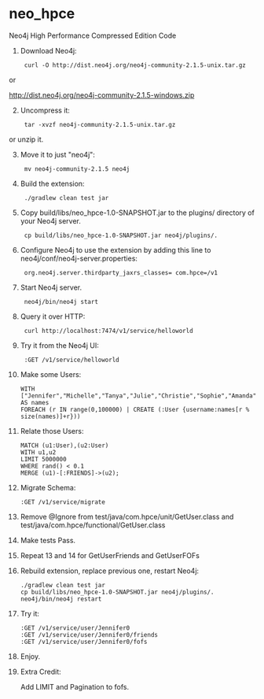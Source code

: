 neo_hpce
========

Neo4j High Performance Compressed Edition Code

1. Download Neo4j:

        curl -O http://dist.neo4j.org/neo4j-community-2.1.5-unix.tar.gz
or

http://dist.neo4j.org/neo4j-community-2.1.5-windows.zip

2. Uncompress it:


        tar -xvzf neo4j-community-2.1.5-unix.tar.gz

or unzip it.

        
3. Move it to just "neo4j":
        
        mv neo4j-community-2.1.5 neo4j
        
4. Build the extension:

        ./gradlew clean test jar

5. Copy build/libs/neo_hpce-1.0-SNAPSHOT.jar to the plugins/ directory of your Neo4j server.

        cp build/libs/neo_hpce-1.0-SNAPSHOT.jar neo4j/plugins/.

6. Configure Neo4j to use the extension by adding this line to neo4j/conf/neo4j-server.properties:

        org.neo4j.server.thirdparty_jaxrs_classes= com.hpce=/v1

7. Start Neo4j server.

        neo4j/bin/neo4j start

8. Query it over HTTP:

        curl http://localhost:7474/v1/service/helloworld

9. Try it from the Neo4j UI:

        :GET /v1/service/helloworld
        
        
10. Make some Users:
        
        WITH ["Jennifer","Michelle","Tanya","Julie","Christie","Sophie","Amanda","Khloe","Sarah","Kaylee"] AS names 
        FOREACH (r IN range(0,100000) | CREATE (:User {username:names[r % size(names)]+r}))
        
11. Relate those Users:
        
        MATCH (u1:User),(u2:User)
        WITH u1,u2
        LIMIT 5000000
        WHERE rand() < 0.1
        MERGE (u1)-[:FRIENDS]->(u2);        

12. Migrate Schema:
        
        :GET /v1/service/migrate        
        
13. Remove @Ignore from test/java/com.hpce/unit/GetUser.class and test/java/com.hpce/functional/GetUser.class       

14. Make tests Pass.

15. Repeat 13 and 14 for GetUserFriends and GetUserFOFs

16. Rebuild extension, replace previous one, restart Neo4j:

        ./gradlew clean test jar
        cp build/libs/neo_hpce-1.0-SNAPSHOT.jar neo4j/plugins/.
        neo4j/bin/neo4j restart

17. Try it:
        
        :GET /v1/service/user/Jennifer0
        :GET /v1/service/user/Jennifer0/friends
        :GET /v1/service/user/Jennifer0/fofs
        
18. Enjoy.        

19. Extra Credit:

    Add LIMIT and Pagination to fofs.